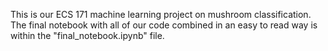 This is our ECS 171 machine learning project on mushroom classification. The final notebook with all of our code combined in an easy to read way is within the "final_notebook.ipynb" file.
